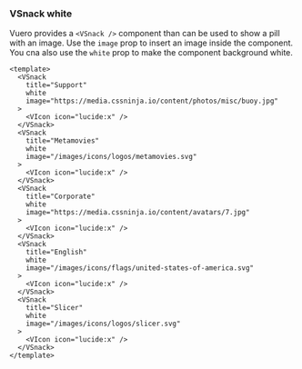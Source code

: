 ### VSnack white

Vuero provides a `<VSnack />` component than can be used to show
a pill with an image. Use the `image` prop to insert an image
inside the component. You cna also use the `white` prop to make
the component background white.

<!--code-->

```vue
<template>
  <VSnack
    title="Support"
    white
    image="https://media.cssninja.io/content/photos/misc/buoy.jpg"
  >
    <VIcon icon="lucide:x" />
  </VSnack>
  <VSnack
    title="Metamovies"
    white
    image="/images/icons/logos/metamovies.svg"
  >
    <VIcon icon="lucide:x" />
  </VSnack>
  <VSnack
    title="Corporate"
    white
    image="https://media.cssninja.io/content/avatars/7.jpg"
  >
    <VIcon icon="lucide:x" />
  </VSnack>
  <VSnack
    title="English"
    white
    image="/images/icons/flags/united-states-of-america.svg"
  >
    <VIcon icon="lucide:x" />
  </VSnack>
  <VSnack
    title="Slicer"
    white
    image="/images/icons/logos/slicer.svg"
  >
    <VIcon icon="lucide:x" />
  </VSnack>
</template>
```

<!--/code-->

<!--example-->

<div class="snacks">
    <VSnack title="Support" white  image="https://media.cssninja.io/content/photos/misc/buoy.jpg">
        <VIcon icon="lucide:x"/>
    </VSnack>
    <VSnack title="Metamovies" white  image="/images/icons/logos/metamovies.svg">
        <VIcon icon="lucide:x"/>
    </VSnack>
    <VSnack title="Corporate" white  image="https://media.cssninja.io/content/avatars/7.jpg">
        <VIcon icon="lucide:x"/>
    </VSnack>
    <VSnack title="English" white  image="/images/icons/flags/united-states-of-america.svg">
        <VIcon icon="lucide:x"/>
    </VSnack>
    <VSnack title="Slicer" white  image="/images/icons/logos/slicer.svg">
        <VIcon icon="lucide:x"/>
    </VSnack>
</div>

<!--/example-->
